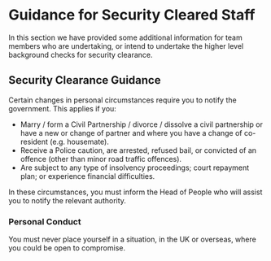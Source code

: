 # Guidance for Security Cleared Staff

In this section we have provided some additional information for team members who are undertaking, or intend to undertake the higher level background checks for security clearance.

## Security Clearance Guidance

Certain changes in personal circumstances require you to notify the government. This applies if you: 
 - Marry / form a Civil Partnership / divorce / dissolve a civil partnership or have a new or change of partner and where you have a change of co-resident (e.g. housemate).
 - Receive a Police caution, are arrested, refused bail, or convicted of an offence (other than minor road traffic offences).
 - Are subject to any type of insolvency proceedings; court repayment plan; or experience financial difficulties.
 
In these circumstances, you must inform the Head of People who will assist you to notify the relevant authority.

### Personal Conduct 
You must never place yourself in a situation, in the UK or overseas, where you could be open to compromise.
